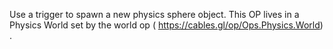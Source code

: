 Use a trigger to spawn a new physics sphere object. 
This OP lives in a Physics World set by the world op ( https://cables.gl/op/Ops.Physics.World) .